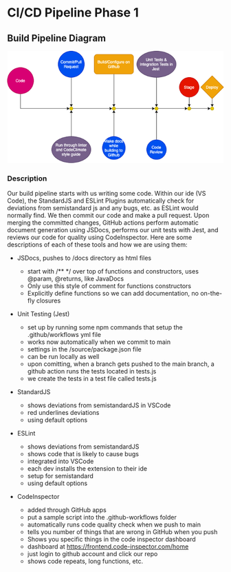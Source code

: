 # CI/CD Pipeline Phase 1

## Build Pipeline Diagram
![diagram](/admin/cipipeline/phase1.drawio.png)

### Description
Our build pipeline starts with us writing some code. Within our ide (VS Code), the StandardJS and ESLint Plugins automatically check for deviations from semistandard js and any bugs, etc. as ESLint would normally find. We then commit our code and make a pull request. Upon merging the committed changes, GitHub actions perform automatic document generation using JSDocs, performs our unit tests with Jest, and reviews our code for quality using CodeInspector. Here are some descriptions of each of these tools and how we are using them:

- JSDocs, pushes to /docs directory as html files
  - start with /** */ over top of functions and constructors, uses @param, @returns, like JavaDocs
  - Only use this style of comment for functions constructors
  - Explicitly define functions so we can add documentation, no on-the-fly closures

- Unit Testing (Jest)
  - set up by running some npm commands that setup the .github/workflows yml file
  - works now automatically when we commit to main
  - settings in the /source/package.json file
  - can be run locally as well
  - upon comitting, when a branch gets pushed to the main branch, a github action runs the tests located in tests.js
  - we create the tests in a test file called tests.js

- StandardJS
  - shows deviations from semistandardJS in VSCode
  - red underlines deviations
  - using default options

- ESLint
  - shows deviations from semistandardJS
  - shows code that is likely to cause bugs
  - integrated into VSCode
  - each dev installs the extension to their ide
  - setup for semistandard
  - using default options

- CodeInspector
  - added through GitHub apps
  - put a sample script into the .github-workflows folder
  - automatically runs code quality check when we push to main
  - tells you number of things that are wrong in GitHub when you push
  - Shows you specific things in the code inspector dashboard
  - dashboard at https://frontend.code-inspector.com/home
  - just login to github account and click our repo
  - shows code repeats, long functions, etc.